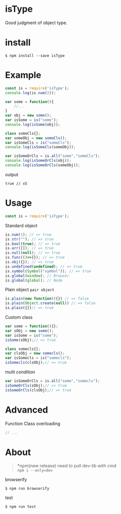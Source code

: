# isType
Good judgment of object type.

# install
```
$ npm install --save isType
```

# Example
```js
const is = require('isType');
console.log(is.num(2));

var some = function(){
    //...
}
var obj = new some();
var isSome = is("some");
console.log(isSome(obj));

class someCls{};
var someObj = new someCls();
var isSomeCls = is("someCls");
console.log(isSomeCls(someObj));

var isSomeOrCls = is.all("some","someCls");
console.log(isSomeOrCls(obj));
console.log(isSomeOrCls(someObj));
```
output
```
true // x5
```
# Usage
```js
const is = require('isType');
```
Standard object
```js
is.num(1); // => true
is.str(""); // => true
is.bool(true); // => true
is.arr([]); // => true
is.null(null); // => true
is.func(()=>{}); // => true
is.obj({}); // => true
is.undefined(undefined); // => true
is.symbol(Symbol("symbol")); // => true
is.global(window); // Browser
is.global(global); // Node
```
Plain object `pair object`
```js
is.plain(new function(){}) // => false
is.plain(Object.create(null)) // => false
is.plain({})// => true
```
Custom class
```js
var some = function(){};
var sObj = new some();
var isSome = is("some");
isSome(sObj);// => true

class somecls{};
var clsObj = new somecls();
var isSomecls = is("somecls");
isSomecls(clsObj);// => true
```
mulit condition
```js
var isSomeOrCls = is.all("some","somecls");
isSomeOrCls(sObj);// => true
isSomeOrCls(clsObj);// => true
```
# Advanced
Function Class overloading
```js
// ...
```

# About
> *npm(new release) need to pull dev-lib with cmd<br>
> `npm i --only=dev`

browserify
```
$ npm run browserify
```

test
```
$ npm run test
```
